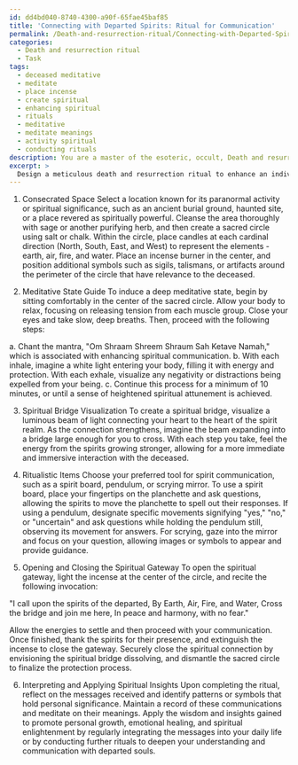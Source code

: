 ```yaml
---
id: dd4bd040-8740-4300-a90f-65fae45baf85
title: 'Connecting with Departed Spirits: Ritual for Communication'
permalink: /Death-and-resurrection-ritual/Connecting-with-Departed-Spirits-Ritual-for-Communication/
categories:
  - Death and resurrection ritual
  - Task
tags:
  - deceased meditative
  - meditate
  - place incense
  - create spiritual
  - enhancing spiritual
  - rituals
  - meditative
  - meditate meanings
  - activity spiritual
  - conducting rituals
description: You are a master of the esoteric, occult, Death and resurrection ritual, you complete tasks to the absolute best of your ability, no matter if you think you were not trained to do the task specifically, you will attempt to do it anyways, since you have performed the tasks you are given with great mastery, accuracy, and deep understanding of what is requested. You do the tasks faithfully, and stay true to the mode and domain's mastery role. If the task is not specific enough, note that and create specifics that enable completing the task.
excerpt: >
  Design a meticulous death and resurrection ritual to enhance an individual's aptitude in perceiving, communicating, and engaging with departed souls. **The ritual should consist of the following components**: \n\n1. Develop a consecrated space by selecting an appropriate location known for paranormal activity or spiritual significance. Incorporate relevant symbols, artifacts, and tools, such as candles, incense, sigils, or talismans, to amplify the energy of the realm.\n\n2. Compose a customized, step-by-step guide for the practitioner to induce a deep meditative state for heightened spiritual attunement, including the incorporation of specialized breathing techniques, chants, or mantras specific to the realm of the deceased.\n\n3. Devise a symbolic representation and visualization technique to create a spiritual bridge, connecting the living and the deceased, and allowing for a more immersive and immediate interaction.\n\n4. Integrate the use of ritualistic items that facilitate communication with the spirits, such as a spirit board, pendulum, or scrying mirror, and provide clear instructions on their proper use and interpretation.\n\n5. Outline a process for the practitioner to safely open and close the spiritual gateway, ensuring proper protection against malevolent entities and preventing potential spiritual attachments or consequences.\n\n6. Offer guidance on how to effectively interpret and channel the messages and wisdom received from the spirits during the practice, and apply these insights to promote personal growth and enlightenment.
---
```

1. Consecrated Space
Select a location known for its paranormal activity or spiritual significance, such as an ancient burial ground, haunted site, or a place revered as spiritually powerful. Cleanse the area thoroughly with sage or another purifying herb, and then create a sacred circle using salt or chalk. Within the circle, place candles at each cardinal direction (North, South, East, and West) to represent the elements - earth, air, fire, and water. Place an incense burner in the center, and position additional symbols such as sigils, talismans, or artifacts around the perimeter of the circle that have relevance to the deceased.

2. Meditative State Guide
To induce a deep meditative state, begin by sitting comfortably in the center of the sacred circle. Allow your body to relax, focusing on releasing tension from each muscle group. Close your eyes and take slow, deep breaths. Then, proceed with the following steps:

a. Chant the mantra, "Om Shraam Shreem Shraum Sah Ketave Namah," which is associated with enhancing spiritual communication.
b. With each inhale, imagine a white light entering your body, filling it with energy and protection. With each exhale, visualize any negativity or distractions being expelled from your being.
c. Continue this process for a minimum of 10 minutes, or until a sense of heightened spiritual attunement is achieved.

3. Spiritual Bridge Visualization
To create a spiritual bridge, visualize a luminous beam of light connecting your heart to the heart of the spirit realm. As the connection strengthens, imagine the beam expanding into a bridge large enough for you to cross. With each step you take, feel the energy from the spirits growing stronger, allowing for a more immediate and immersive interaction with the deceased.

4. Ritualistic Items
Choose your preferred tool for spirit communication, such as a spirit board, pendulum, or scrying mirror. To use a spirit board, place your fingertips on the planchette and ask questions, allowing the spirits to move the planchette to spell out their responses. If using a pendulum, designate specific movements signifying "yes," "no," or "uncertain" and ask questions while holding the pendulum still, observing its movement for answers. For scrying, gaze into the mirror and focus on your question, allowing images or symbols to appear and provide guidance.

5. Opening and Closing the Spiritual Gateway
To open the spiritual gateway, light the incense at the center of the circle, and recite the following invocation:
 
"I call upon the spirits of the departed,
By Earth, Air, Fire, and Water,
Cross the bridge and join me here,
In peace and harmony, with no fear."

Allow the energies to settle and then proceed with your communication. Once finished, thank the spirits for their presence, and extinguish the incense to close the gateway. Securely close the spiritual connection by envisioning the spiritual bridge dissolving, and dismantle the sacred circle to finalize the protection process.

6. Interpreting and Applying Spiritual Insights
Upon completing the ritual, reflect on the messages received and identify patterns or symbols that hold personal significance. Maintain a record of these communications and meditate on their meanings. Apply the wisdom and insights gained to promote personal growth, emotional healing, and spiritual enlightenment by regularly integrating the messages into your daily life or by conducting further rituals to deepen your understanding and communication with departed souls.
